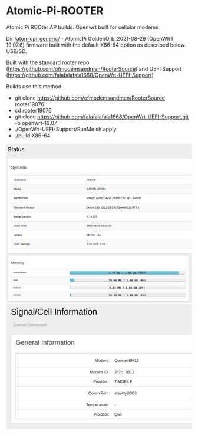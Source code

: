# Atomic-Pi-ROOTER

Atomic Pi ROOter AP builds. Openwrt built for cellular modems.                                                                                  

Dir [/atomicpi-generic/](atomicpi-generic/) - AtomicPi GoldenOrb_2021-08-29 (OpenWRT 19.07.6) firmware built with the default X86-64 option as described below. USB/SD.

Built with the standard rooter repo (https://github.com/ofmodemsandmen/RooterSource) and UEFI Support (https://github.com/falafalafala1668/OpenWrt-UEFI-Support)

Builds use this method:
* git clone https://github.com/ofmodemsandmen/RooterSource rooter19076
* cd rooter19076
* git clone https://github.com/falafalafala1668/OpenWrt-UEFI-Support.git -b openwrt-19.07
* ./OpenWrt-UEFI-Support/RunMe.sh apply
* ./build X86-64

![Screenshot](images/root5.png)
![Screenshot](images/r5.png)
![Screenshot](images/rooter1.png)

